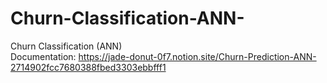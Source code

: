 # Churn-Classification-ANN-
Churn Classification (ANN)  
Documentation: https://jade-donut-0f7.notion.site/Churn-Prediction-ANN-2714902fcc7680388fbed3303ebbfff1
